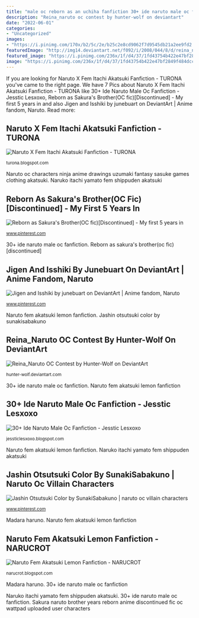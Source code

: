 ```yaml
---
title: "male oc reborn as an uchiha fanfiction 30+ ide naruto male oc fanfiction"
description: "Reina_naruto oc contest by hunter-wolf on deviantart"
date: "2022-06-01"
categories:
- "Uncategorized"
images:
- "https://i.pinimg.com/170x/b2/5c/2e/b25c2e8cd9062f7d9545db21a2ee9fd2.jpg"
featuredImage: "http://img14.deviantart.net/f092/i/2008/044/8/d/reina_naruto_oc_contest_by_hunter_wolf.jpg"
featured_image: "https://i.pinimg.com/236x/1f/d4/37/1fd43754b422e47bf2849f484dcc00dc.jpg"
image: "https://i.pinimg.com/236x/1f/d4/37/1fd43754b422e47bf2849f484dcc00dc.jpg"
---
```


If you are looking for Naruto X Fem Itachi Akatsuki Fanfiction - TURONA you've came to the right page. We have 7 Pics about Naruto X Fem Itachi Akatsuki Fanfiction - TURONA like 30+ Ide Naruto Male Oc Fanfiction - Jesstic Lesxoxo, Reborn as Sakura&#039;s Brother(OC fic)[Discontinued] - My first 5 years in and also Jigen and Isshiki by junebuart on DeviantArt | Anime fandom, Naruto. Read more:

## Naruto X Fem Itachi Akatsuki Fanfiction - TURONA

![Naruto X Fem Itachi Akatsuki Fanfiction - TURONA](https://i.pinimg.com/170x/b2/5c/2e/b25c2e8cd9062f7d9545db21a2ee9fd2.jpg "Naruto oc characters ninja anime drawings uzumaki fantasy sasuke games clothing akatsuki")

<small>turona.blogspot.com</small>

Naruto oc characters ninja anime drawings uzumaki fantasy sasuke games clothing akatsuki. Naruko itachi yamato fem shippuden akatsuki

## Reborn As Sakura&#039;s Brother(OC Fic)[Discontinued] - My First 5 Years In

![Reborn as Sakura&#039;s Brother(OC fic)[Discontinued] - My first 5 years in](https://i.pinimg.com/originals/4a/09/c0/4a09c091f162c6dc100674e3b241e3af.png "Jashin otsutsuki color by sunakisabakuno")

<small>www.pinterest.com</small>

30+ ide naruto male oc fanfiction. Reborn as sakura&#039;s brother(oc fic)[discontinued]

## Jigen And Isshiki By Junebuart On DeviantArt | Anime Fandom, Naruto

![Jigen and Isshiki by junebuart on DeviantArt | Anime fandom, Naruto](https://i.pinimg.com/236x/3e/a7/68/3ea76884bf418bad327365c1b199c050.jpg?nii=t "Reina_naruto oc contest by hunter-wolf on deviantart")

<small>www.pinterest.com</small>

Naruto fem akatsuki lemon fanfiction. Jashin otsutsuki color by sunakisabakuno

## Reina_Naruto OC Contest By Hunter-Wolf On DeviantArt

![Reina_Naruto OC Contest by Hunter-Wolf on DeviantArt](http://img14.deviantart.net/f092/i/2008/044/8/d/reina_naruto_oc_contest_by_hunter_wolf.jpg "Naruko itachi yamato fem shippuden akatsuki")

<small>hunter-wolf.deviantart.com</small>

30+ ide naruto male oc fanfiction. Naruto fem akatsuki lemon fanfiction

## 30+ Ide Naruto Male Oc Fanfiction - Jesstic Lesxoxo

![30+ Ide Naruto Male Oc Fanfiction - Jesstic Lesxoxo](https://a.wattpad.com/cover/96352326-352-k541578.jpg "Naruto oc characters ninja anime drawings uzumaki fantasy sasuke games clothing akatsuki")

<small>jessticlesxoxo.blogspot.com</small>

Naruto fem akatsuki lemon fanfiction. Naruko itachi yamato fem shippuden akatsuki

## Jashin Otsutsuki Color By SunakiSabakuno | Naruto Oc Villain Characters

![Jashin Otsutsuki Color by SunakiSabakuno | naruto oc villain characters](https://i.pinimg.com/236x/1f/d4/37/1fd43754b422e47bf2849f484dcc00dc.jpg "Jigen and isshiki by junebuart on deviantart")

<small>www.pinterest.com</small>

Madara haruno. Naruto fem akatsuki lemon fanfiction

## Naruto Fem Akatsuki Lemon Fanfiction - NARUCROT

![Naruto Fem Akatsuki Lemon Fanfiction - NARUCROT](https://i.pinimg.com/originals/47/72/16/4772169fe6edf7975d8e34151dc82b28.jpg "Sakura naruto brother years reborn anime discontinued fic oc wattpad uploaded user characters")

<small>narucrot.blogspot.com</small>

Madara haruno. 30+ ide naruto male oc fanfiction

Naruko itachi yamato fem shippuden akatsuki. 30+ ide naruto male oc fanfiction. Sakura naruto brother years reborn anime discontinued fic oc wattpad uploaded user characters
